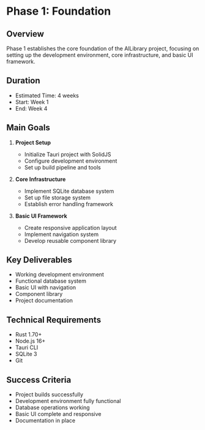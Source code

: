 # Phase 1: Foundation

## Overview

Phase 1 establishes the core foundation of the AlLibrary project, focusing on setting up the development environment, core infrastructure, and basic UI framework.

## Duration

- Estimated Time: 4 weeks
- Start: Week 1
- End: Week 4

## Main Goals

1. **Project Setup**

   - Initialize Tauri project with SolidJS
   - Configure development environment
   - Set up build pipeline and tools

2. **Core Infrastructure**

   - Implement SQLite database system
   - Set up file storage system
   - Establish error handling framework

3. **Basic UI Framework**
   - Create responsive application layout
   - Implement navigation system
   - Develop reusable component library

## Key Deliverables

- Working development environment
- Functional database system
- Basic UI with navigation
- Component library
- Project documentation

## Technical Requirements

- Rust 1.70+
- Node.js 16+
- Tauri CLI
- SQLite 3
- Git

## Success Criteria

- Project builds successfully
- Development environment fully functional
- Database operations working
- Basic UI complete and responsive
- Documentation in place
